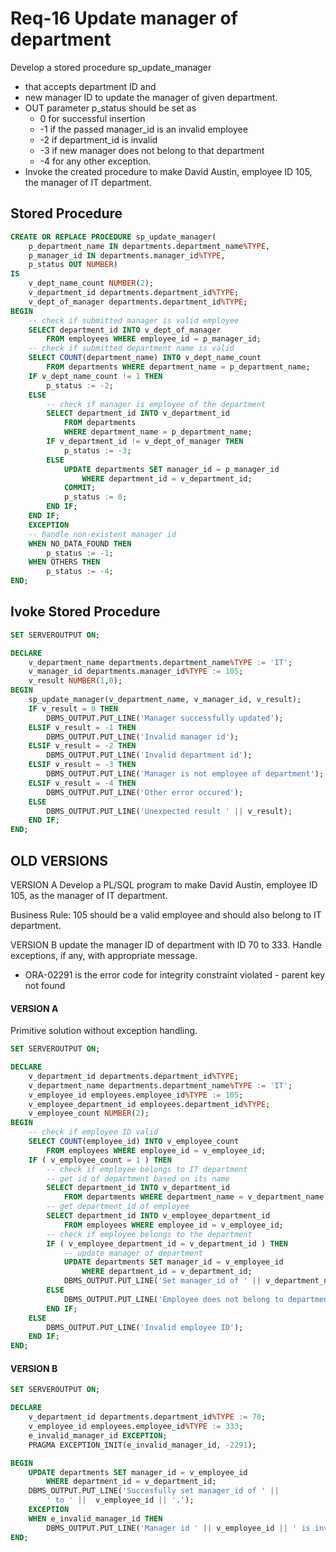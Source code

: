 # Req-16 Update manager of department

Develop a stored procedure sp_update_manager 
- that accepts department ID and 
- new manager ID to update the manager of given department.
- OUT parameter p_status should be set as
    - 0 for successful insertion
    - -1 if the passed manager_id is an invalid employee
    - -2 if department_id is invalid
    - -3 if new manager does not belong to that department 
    - -4 for any other exception.
- Invoke the created procedure to make David Austin, employee ID 105, the manager of IT department.


## Stored Procedure

```sql
CREATE OR REPLACE PROCEDURE sp_update_manager(
    p_department_name IN departments.department_name%TYPE,
    p_manager_id IN departments.manager_id%TYPE,
    p_status OUT NUMBER)
IS
    v_dept_name_count NUMBER(2);
    v_department_id departments.department_id%TYPE;
    v_dept_of_manager departments.department_id%TYPE;
BEGIN
    -- check if submitted manager is valid employee
    SELECT department_id INTO v_dept_of_manager
        FROM employees WHERE employee_id = p_manager_id;
    -- check if submitted department name is valid
    SELECT COUNT(department_name) INTO v_dept_name_count
        FROM departments WHERE department_name = p_department_name;
    IF v_dept_name_count != 1 THEN
        p_status := -2;
    ELSE
        -- check if manager is employee of the department
        SELECT department_id INTO v_department_id
            FROM departments
            WHERE department_name = p_department_name;
        IF v_department_id != v_dept_of_manager THEN
            p_status := -3;
        ELSE      
            UPDATE departments SET manager_id = p_manager_id
                WHERE department_id = v_department_id;
            COMMIT;
            p_status := 0;
        END IF;
    END IF; 
    EXCEPTION
    -- handle non-existent manager id
    WHEN NO_DATA_FOUND THEN
        p_status := -1;
    WHEN OTHERS THEN
        p_status := -4;
END;       
```

## Ivoke Stored Procedure

```sql
SET SERVEROUTPUT ON;

DECLARE
    v_department_name departments.department_name%TYPE := 'IT';
    v_manager_id departments.manager_id%TYPE := 105;
    v_result NUMBER(1,0);
BEGIN
    sp_update_manager(v_department_name, v_manager_id, v_result);
    IF v_result = 0 THEN
        DBMS_OUTPUT.PUT_LINE('Manager successfully updated');
    ELSIF v_result = -1 THEN
        DBMS_OUTPUT.PUT_LINE('Invalid manager id');
    ELSIF v_result = -2 THEN
        DBMS_OUTPUT.PUT_LINE('Invalid department id');
    ELSIF v_result = -3 THEN
        DBMS_OUTPUT.PUT_LINE('Manager is not employee of department');
    ELSIF v_result = -4 THEN
        DBMS_OUTPUT.PUT_LINE('Other error occured');
    ELSE 
        DBMS_OUTPUT.PUT_LINE('Unexpected result ' || v_result);
    END IF;
END;
```


## OLD VERSIONS

VERSION A
Develop a PL/SQL program to make David Austin, employee ID 105, as the manager of IT department.

Business Rule: 105 should be a valid employee and should also belong to IT department.


VERSION B
update the manager ID of department with ID 70 to 333. Handle exceptions, if any, with appropriate message. 
- ORA-02291 is the error code for integrity constraint violated - parent key not found


#### VERSION A
Primitive solution without exception handling.
```sql
SET SERVEROUTPUT ON;

DECLARE
    v_department_id departments.department_id%TYPE;
    v_department_name departments.department_name%TYPE := 'IT';
    v_employee_id employees.employee_id%TYPE := 105;
    v_employee_department_id employees.department_id%TYPE;
    v_employee_count NUMBER(2);
BEGIN   
    -- check if employee ID valid
    SELECT COUNT(employee_id) INTO v_employee_count
        FROM employees WHERE employee_id = v_employee_id;
    IF ( v_employee_count = 1 ) THEN
        -- check if employee belongs to IT department
        -- get id of department based on its name
        SELECT department_id INTO v_department_id 
            FROM departments WHERE department_name = v_department_name; 
        -- get department_id of employee
        SELECT department_id INTO v_employee_department_id 
            FROM employees WHERE employee_id = v_employee_id;
        -- check if employee belongs to the department    
        IF ( v_employee_department_id = v_department_id ) THEN
            -- update manager of department
            UPDATE departments SET manager_id = v_employee_id 
                WHERE department_id = v_department_id;
            DBMS_OUTPUT.PUT_LINE('Set manager_id of ' || v_department_name || ' department to ' ||  v_employee_id || '.');
        ELSE
            DBMS_OUTPUT.PUT_LINE('Employee does not belong to department ' || v_department_name);
        END IF;
    ELSE
        DBMS_OUTPUT.PUT_LINE('Invalid employee ID');
    END IF;
END;
```

####  VERSION B
```sql
SET SERVEROUTPUT ON;

DECLARE
    v_department_id departments.department_id%TYPE := 70;
    v_employee_id employees.employee_id%TYPE := 333;
    e_invalid_manager_id EXCEPTION;
    PRAGMA EXCEPTION_INIT(e_invalid_manager_id, -2291);

BEGIN   
    UPDATE departments SET manager_id = v_employee_id 
        WHERE department_id = v_department_id;
    DBMS_OUTPUT.PUT_LINE('Succesfully set manager_id of ' || 
        ' to ' ||  v_employee_id || '.');
    EXCEPTION
    WHEN e_invalid_manager_id THEN
        DBMS_OUTPUT.PUT_LINE('Manager id ' || v_employee_id || ' is invalid.');
END;
```
